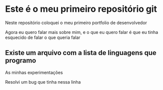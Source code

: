 # Este é o meu primeiro repositório git

Neste repositório coloquei o meu primeiro portfolio de desenvolvedor

Agora eu quero falar mais sobre mim, e o que eu quero falar é que eu tinha esquecido de falar o que queria falar


## Existe um arquivo com a lista de linguagens que programo

As minhas experimentações

Resolvi um bug que tinha nessa linha